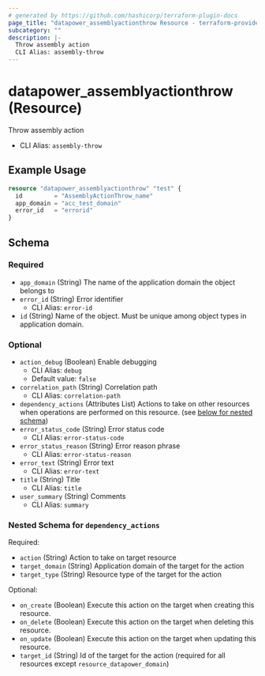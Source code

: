 ```yaml
---
# generated by https://github.com/hashicorp/terraform-plugin-docs
page_title: "datapower_assemblyactionthrow Resource - terraform-provider-datapower"
subcategory: ""
description: |-
  Throw assembly action
  CLI Alias: assembly-throw
---
```


# datapower_assemblyactionthrow (Resource)

Throw assembly action
  - CLI Alias: `assembly-throw`

## Example Usage

```terraform
resource "datapower_assemblyactionthrow" "test" {
  id         = "AssemblyActionThrow_name"
  app_domain = "acc_test_domain"
  error_id   = "errorid"
}
```

<!-- schema generated by tfplugindocs -->
## Schema

### Required

- `app_domain` (String) The name of the application domain the object belongs to
- `error_id` (String) Error identifier
  - CLI Alias: `error-id`
- `id` (String) Name of the object. Must be unique among object types in application domain.

### Optional

- `action_debug` (Boolean) Enable debugging
  - CLI Alias: `debug`
  - Default value: `false`
- `correlation_path` (String) Correlation path
  - CLI Alias: `correlation-path`
- `dependency_actions` (Attributes List) Actions to take on other resources when operations are performed on this resource. (see [below for nested schema](#nestedatt--dependency_actions))
- `error_status_code` (String) Error status code
  - CLI Alias: `error-status-code`
- `error_status_reason` (String) Error reason phrase
  - CLI Alias: `error-status-reason`
- `error_text` (String) Error text
  - CLI Alias: `error-text`
- `title` (String) Title
  - CLI Alias: `title`
- `user_summary` (String) Comments
  - CLI Alias: `summary`

<a id="nestedatt--dependency_actions"></a>
### Nested Schema for `dependency_actions`

Required:

- `action` (String) Action to take on target resource
- `target_domain` (String) Application domain of the target for the action
- `target_type` (String) Resource type of the target for the action

Optional:

- `on_create` (Boolean) Execute this action on the target when creating this resource.
- `on_delete` (Boolean) Execute this action on the target when deleting this resource.
- `on_update` (Boolean) Execute this action on the target when updating this resource.
- `target_id` (String) Id of the target for the action (required for all resources except `resource_datapower_domain`)
